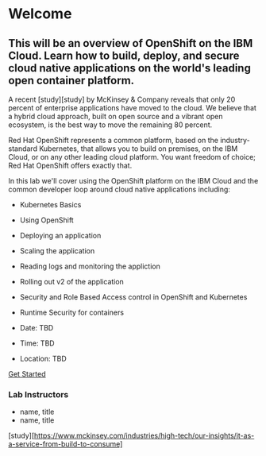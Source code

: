 # Welcome

## This will be an overview of OpenShift on the IBM Cloud. Learn how to build, deploy, and secure cloud native applications on the world's leading open container platform.

A recent [study][study] by McKinsey & Company reveals that only 20 percent of enterprise applications have moved to the cloud. We believe that a hybrid cloud approach, built on open source and a vibrant open ecosystem, is the best way to move the remaining 80 percent.

Red Hat OpenShift represents a common platform, based on the industry-standard Kubernetes, that allows you to build on premises, on the IBM Cloud, or on any other leading cloud platform. You want freedom of choice; Red Hat OpenShift offers exactly that.

In this lab we'll cover using the OpenShift platform on the IBM Cloud and the common developer loop around cloud native applications including:

- Kubernetes Basics
- Using OpenShift
- Deploying an application
- Scaling the application
- Reading logs and monitoring the appliction
- Rolling out v2 of the application
- Security and Role Based Access control in OpenShift and Kubernetes
- Runtime Security for containers

- Date: TBD
- Time: TBD
- Location: TBD

[Get Started](GETSTARTED.md)

### Lab Instructors

- name, title
- name, title


[study][https://www.mckinsey.com/industries/high-tech/our-insights/it-as-a-service-from-build-to-consume]
